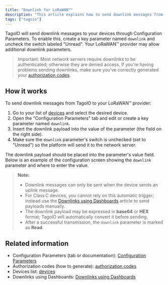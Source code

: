 ```yaml
---
title: "Downlink for LoRaWAN™"
description: "This article explains how to send downlink messages from TagoIO to LoRaWAN™ devices using Configuration Parameters, including required parameter names and authentication notes."
tags: ["tagoio"]
---
```

TagoIO will send downlink messages to your devices through Configuration Parameters. To enable this, create a key parameter named `downlink` and uncheck the switch labeled "Unread". Your LoRaWAN™ provider may allow additional downlink parameters.

> Important: Most network servers require downlinks to be authenticated; otherwise they are denied access. If you're having problems sending downlinks, make sure you've correctly generated your [authorization codes](../security/access-management).

## How it works

To send downlink messages from TagoIO to your LoRaWAN™ provider:

1. Go to your list of [devices](../devices/devices) and select the desired device.
2. Open the "Configuration Parameters" tab and edit or create a key parameter named `downlink`.
3. Insert the downlink payload into the value of the parameter (the field on the right side).
4. Make sure the `downlink` parameter's switch is unchecked (set to "Unread") so the platform will send it to the network server.

The downlink payload should be placed into the parameter's value field. Below is an example of the configuration screen showing the `downlink` parameter and where to enter the value.

<!-- Image placeholder removed for build -->

> **Note:**  
> - Downlink messages can only be sent when the device sends an uplink message.  
> - For Class C devices, you cannot rely on this automatic trigger; instead use the [Downlinks using Dashboards](/tagoio/dashboards/downlinks-using-dashboards) article to send payloads manually.  
> - The downlink payload may be expressed in **base64** or **HEX** format; TagoIO will automatically convert it before sending.  
> - After a successful transmission, the `downlink` parameter is marked as **Read**.

## Related information

- Configuration Parameters (tab or documentation): [Configuration Parameters](/tagoio/devices/configuration-parameters-for-devices)
- Authorization codes (how to generate): [authorization codes](../security/access-management)
- Devices list: [devices](../devices/devices)
- Downlinks using Dashboards: [Downlinks using Dashboards](/tagoio/dashboards/downlinks-using-dashboards)